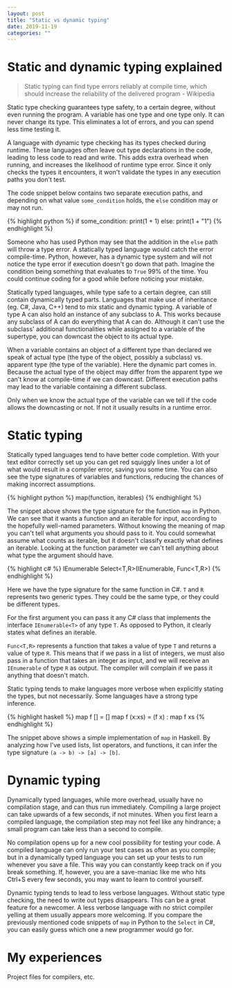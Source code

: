 ```yaml
---
layout: post
title: "Static vs dynamic typing"
date: 2019-11-19
categories: ""
---
```



# Static and dynamic typing explained 

> Static typing can find type errors reliably at compile time, 
> which should increase the reliability of the delivered 
> program - Wikipedia

Static type checking guarantees type safety, to a certain degree, 
without even running the program. A variable has one type and 
one type only. It can never change its type. This eliminates a 
lot of errors, and you can spend less time testing it. 

A language with dynamic type checking has its types checked during runtime. 
These languages often leave out type declarations in the code, leading 
to less code to read and write.
This adds extra overhead when running, and increases the likelihood 
of runtime type error. Since it only checks the types it encounters, 
it won't validate the types in any execution paths you don't test. 

The code snippet below contains two separate execution paths, 
and depending on what value `some_condition` holds, the `else` 
condition may or may not run. 

{% highlight python %}
if some_condition:
   print(1 + 1)
 else:
   print(1 + "1") 
{% endhighlight %}

Someone who has used Python may see that
the addition in the `else` path will throw a type error. 
A statically typed language would catch the error compile-time.
Python, however, has a dynamic type system and will 
not notice the type error if execution doesn't go down that path. 
Imagine the condition being something that evaluates to 
`True` 99% of the time. You could continue coding for a 
good while before noticing your mistake.

Statically typed languages, while type safe to a certain degree, can 
still contain dynamically typed parts. Languages that make use 
of inheritance (eg. C#, Java, C++) tend to mix static and dynamic typing. 
A variable of type A can also hold an instance of any subclass to A. 
This works because any subclass of A can do everything that A 
can do. Although it can't use the subclass' additional 
functionalities while assigned to a variable of the supertype, you can 
downcast the object to its actual type. 

When a variable contains an object of
a different type than declared we speak of actual type (the type 
of the object, possibly a subclass) vs. apparent type (the type of the variable). 
Here the dynamic part comes in. Because the actual 
type of the object may differ from the apparent type we 
can't know at compile-time if we can downcast. Different execution paths may 
lead to the variable containing a different subclass. 

Only when we know the actual type of the variable can we tell
if the code allows the downcasting or not. If not it usually 
results in a runtime error.

# Static typing

Statically typed languages tend to have better code completion.
With your text editor correctly set up you can get red squiggly lines 
under a lot of what would result in a compiler error, saving you 
some time. You can also see the type signatures of variables 
and functions, reducing the chances of making incorrect assumptions. 

{% highlight python %}
map(function, iterables)
{% endhighlight %}

The snippet above shows the type signature for the function 
`map` in Python. We can see that it wants a function and an iterable for 
input, according to the hopefully well-named parameters. 
Without knowing the meaning of map you can't tell 
what arguments you should pass to it. You could somewhat assume what counts as 
iterable, but it doesn't classify exactly what defines an iterable. 
Looking at the function parameter we can't tell anything about 
what type the argument should have.


{% highlight c# %}
IEnumerable<R> Select<T,R>(IEnumerable<T>, Func<T,R>)
{% endhighlight %}

Here we have the type signature for the same function in C#. 
`T` and `R` represents two generic types. They could be the same type, 
or they could be different types. 

For the first argument you can pass it any C# class that implements 
the interface `IEnumerable<T>` of any type 
`T`. As opposed to Python, it clearly states what defines 
an iterable.

`Func<T,R>` represents a function 
that takes a value of type `T` and returns a value of 
type `R`. This means that if we pass in a list of 
integers, we must also pass in a function that takes an integer 
as input, and we will receive an `IEnumerable` of 
type `R` as output. The compiler will complain if 
we pass it anything that doesn't match.

Static typing tends to make languages more verbose when explicitly 
stating the types, but not necessarily. Some languages have a 
strong type inference. 


{% highlight haskell %}
map f [] = []
map f (x:xs) = (f x) : map f xs
{% endhighlight %}

The snippet above shows a simple implementation of `map` in Haskell. 
By analyzing how I've used lists, list operators, and functions, 
it can infer the type signature `(a -> b) -> [a] -> [b]`.


# Dynamic typing

Dynamically typed languages, while more overhead, usually have no compilation stage, 
and can thus run immediately. Compiling a large project can take upwards of a few seconds, 
if not minutes. When you first learn a compiled language, the compilation step may not feel
like any hindrance; a small program can take less than a second to compile. 

No compilation opens up for a new cool possibility for testing your code. 
A compiled language can only run your test cases as often as you compile; but in a 
dynamically typed language you can set up your tests to run whenever you save a file. 
This way you can constantly keep track on if you break something.
If, however, you are a save-maniac like me who hits Ctrl+S every few seconds, 
you may want to learn to control yourself.

Dynamic typing tends to lead to less verbose languages. Without static type checking, 
the need to write out types disappears. This can be a great feature for a newcomer.
A less verbose language with no strict compiler yelling at them usually appears more 
welcoming. If you compare the previously mentioned code snippets of `map` in Python 
to the `Select` in C#, you can easily guess which one a new programmer would go for. 


# My experiences



Project files for compilers, etc. 
